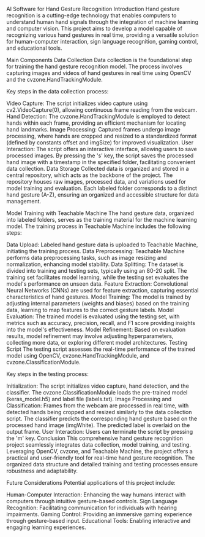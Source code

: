AI Software for Hand Gesture Recognition
Introduction
Hand gesture recognition is a cutting-edge technology that enables computers to understand human hand signals through the integration of machine learning and computer vision. This project aims to develop a model capable of recognizing various hand gestures in real time, providing a versatile solution for human-computer interaction, sign language recognition, gaming control, and educational tools.

Main Components
Data Collection
Data collection is the foundational step for training the hand gesture recognition model. The process involves capturing images and videos of hand gestures in real time using OpenCV and the cvzone.HandTrackingModule.

Key steps in the data collection process:

Video Capture: The script initializes video capture using cv2.VideoCapture(0), allowing continuous frame reading from the webcam.
Hand Detection: The cvzone.HandTrackingModule is employed to detect hands within each frame, providing an efficient mechanism for locating hand landmarks.
Image Processing: Captured frames undergo image processing, where hands are cropped and resized to a standardized format (defined by constants offset and imgSize) for improved visualization.
User Interaction: The script offers an interactive interface, allowing users to save processed images. By pressing the 's' key, the script saves the processed hand image with a timestamp in the specified folder, facilitating convenient data collection.
Data Storage
Collected data is organized and stored in a central repository, which acts as the backbone of the project. The repository houses raw images, processed data, and variations used for model training and evaluation. Each labeled folder corresponds to a distinct hand gesture (A-Z), ensuring an organized and accessible structure for data management.

Model Training with Teachable Machine
The hand gesture data, organized into labeled folders, serves as the training material for the machine learning model. The training process in Teachable Machine includes the following steps:

Data Upload: Labeled hand gesture data is uploaded to Teachable Machine, initiating the training process.
Data Preprocessing: Teachable Machine performs data preprocessing tasks, such as image resizing and normalization, enhancing model stability.
Data Splitting: The dataset is divided into training and testing sets, typically using an 80-20 split. The training set facilitates model learning, while the testing set evaluates the model's performance on unseen data.
Feature Extraction: Convolutional Neural Networks (CNNs) are used for feature extraction, capturing essential characteristics of hand gestures.
Model Training: The model is trained by adjusting internal parameters (weights and biases) based on the training data, learning to map features to the correct gesture labels.
Model Evaluation: The trained model is evaluated using the testing set, with metrics such as accuracy, precision, recall, and F1 score providing insights into the model's effectiveness.
Model Refinement: Based on evaluation results, model refinement may involve adjusting hyperparameters, collecting more data, or exploring different model architectures.
Testing Script
The testing script assesses the real-time performance of the trained model using OpenCV, cvzone.HandTrackingModule, and cvzone.ClassificationModule.

Key steps in the testing process:

Initialization: The script initializes video capture, hand detection, and the classifier. The cvzone.ClassificationModule loads the pre-trained model (keras_model.h5) and label file (labels.txt).
Image Processing and Classification: Frames from the webcam are processed in real time, with detected hands being cropped and resized similarly to the data collection script. The classifier predicts the corresponding hand gesture based on the processed hand image (imgWhite). The predicted label is overlaid on the output frame.
User Interaction: Users can terminate the script by pressing the 'm' key.
Conclusion
This comprehensive hand gesture recognition project seamlessly integrates data collection, model training, and testing. Leveraging OpenCV, cvzone, and Teachable Machine, the project offers a practical and user-friendly tool for real-time hand gesture recognition. The organized data structure and detailed training and testing processes ensure robustness and adaptability.

Future Considerations
Potential applications of this project include:

Human-Computer Interaction: Enhancing the way humans interact with computers through intuitive gesture-based controls.
Sign Language Recognition: Facilitating communication for individuals with hearing impairments.
Gaming Control: Providing an immersive gaming experience through gesture-based input.
Educational Tools: Enabling interactive and engaging learning experiences.
